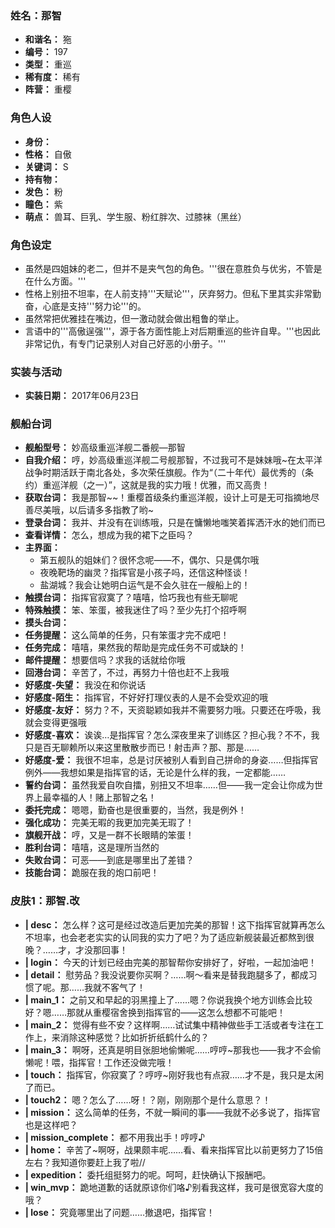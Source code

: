 ### 姓名：那智
* **和谐名：** 狏
* **编号：** 197
* **类型：** 重巡
* **稀有度：** 稀有
* **阵营：** 重樱


### 角色人设
* **身份：** 
* **性格：** 自傲
* **关键词：** S
* **持有物：** 
* **发色：** 粉
* **瞳色：** 紫
* **萌点：** 兽耳、巨乳、学生服、粉红胖次、过膝袜（黑丝）


### 角色设定
* 虽然是四姐妹的老二，但并不是夹气包的角色。'''很在意胜负与优劣，不管是在什么方面。'''
* 性格上别扭不坦率，在人前支持'''天赋论'''，厌弃努力。但私下里其实非常勤奋，心底是支持'''努力论'''的。
* 虽然常把优雅挂在嘴边，但一激动就会做出粗鲁的举止。
* 言语中的'''高傲逞强'''，源于各方面性能上对后期重巡的些许自卑。'''也因此非常记仇，有专门记录别人对自己好恶的小册子。'''


### 实装与活动
* **实装日期：** 2017年06月23日


### 舰船台词
* **舰船型号：** 妙高级重巡洋舰二番舰—那智
* **自我介绍：** 哼，妙高级重巡洋舰二号舰那智，不过我可不是妹妹哦~在太平洋战争时期活跃于南北各处，多次荣任旗舰。作为“（二十年代）最优秀的（条约）重巡洋舰（之一）”，这就是我的实力哦！优雅，而又高贵！
* **获取台词：** 我是那智~~！重樱首级条约重巡洋舰，设计上可是无可指摘地尽善尽美哦，以后请多多指教了哟~
* **登录台词：** 我并、并没有在训练哦，只是在慵懒地嗤笑着挥洒汗水的她们而已
* **查看详情：** 怎么，想成为我的裙下之臣吗？
* **主界面：**
  * 第五舰队的姐妹们？很怀念呢——不，偶尔、只是偶尔哦
  * 夜晚靶场的幽灵？指挥官是小孩子吗，还信这种怪谈！
  * 盐湖城？我会让她明白运气是不会久驻在一艘船上的！
* **触摸台词：** 指挥官寂寞了？嘻嘻，恰巧我也有些无聊呢
* **特殊触摸：** 笨、笨蛋，被我迷住了吗？至少先打个招呼啊
* **摸头台词：** 
* **任务提醒：** 这么简单的任务，只有笨蛋才完不成吧！
* **任务完成：** 嘻嘻，果然我的帮助是完成任务不可或缺的！
* **邮件提醒：** 想要信吗？求我的话就给你哦
* **回港台词：** 辛苦了，不过，再努力十倍也赶不上我哦
* **好感度-失望：** 我没在和你说话
* **好感度-陌生：** 指挥官，不好好打理仪表的人是不会受欢迎的哦
* **好感度-友好：** 努力？不，天资聪颖如我并不需要努力哦。只要还在呼吸，我就会变得更强哦
* **好感度-喜欢：** 诶诶…是指挥官？怎么深夜里来了训练区？担心我？不不，我只是百无聊赖所以来这里散散步而已！射击声？那、那是……
* **好感度-爱：** 我很不坦率，总是讨厌被别人看到自己拼命的身姿……但指挥官例外——我想如果是指挥官的话，无论是什么样的我，一定都能……
* **誓约台词：** 虽然我爱自吹自擂，别扭又不坦率……但——我一定会让你成为世界上最幸福的人！赌上那智之名！
* **委托完成：** 嗯嗯，勤奋也是很重要的，当然，我是例外！
* **强化成功：** 完美无暇的我更加完美无瑕了！
* **旗舰开战：** 哼，又是一群不长眼睛的笨蛋！
* **胜利台词：** 嘻嘻，这是理所当然的
* **失败台词：** 可恶——到底是哪里出了差错？
* **技能台词：** 跪服在我的炮口前吧！


### 皮肤1：那智.改
* **| desc：** 怎么样？这可是经过改造后更加完美的那智！这下指挥官就算再怎么不坦率，也会老老实实的认同我的实力了吧？为了适应新舰装最近都熬到很晚？……才，才没那回事！
* **| login：** 今天的计划已经由完美的那智帮你安排好了，好啦，一起加油吧！
* **| detail：** 慰劳品？我没说要你买啊？……啊～看来是替我跑腿多了，都成习惯了呢。那……我就不客气了！
* **| main_1：** 之前又和早起的羽黑撞上了……嗯？你说我换个地方训练会比较好？嗯……那就从重樱宿舍换到指挥官的——这怎么想都不可能吧！
* **| main_2：** 觉得有些不安？这样啊……试试集中精神做些手工活或者专注在工作上，来消除这种感觉？比如折折纸鹤什么的？
* **| main_3：** 啊呀，还真是明目张胆地偷懒呢……哼哼~那我也——我才不会偷懒呢！喂，指挥官！工作还没做完哦！
* **| touch：** 指挥官，你寂寞了？哼哼~刚好我也有点寂……才不是，我只是太闲了而已。
* **| touch2：** 嗯？怎么了……呀！？刚，刚刚那个是什么意思？！
* **| mission：** 这么简单的任务，不就一瞬间的事——我就不必多说了，指挥官也是这样吧？
* **| mission_complete：** 都不用我出手！哼哼♪
* **| home：** 辛苦了~啊呀，战果颇丰呢……看、看来指挥官比以前更努力了15倍左右？我知道你要赶上我了啦//
* **| expedition：** 委托组挺努力的呢。呵呵，赶快确认下报酬吧。
* **| win_mvp：** 跪地道歉的话就原谅你们咯♪别看我这样，我可是很宽容大度的哦？
* **| lose：** 究竟哪里出了问题……撤退吧，指挥官！
